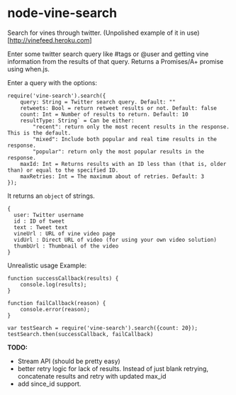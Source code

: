 node-vine-search
================

Search for vines through twitter. (Unpolished example of it in use)[http://vinefeed.heroku.com]

Enter some twitter search query like #tags or @user and getting vine information from the results of that query. Returns a Promises/A+ promise using when.js.

Enter a query with the options:
    
    require('vine-search').search({
        query: String = Twitter search query. Default: ""
        retweets: Bool = return retweet results or not. Default: false
        count: Int = Number of results to return. Default: 10
        resultType: String` = Can be either:
            "recent": return only the most recent results in the response. This is the default.
            "mixed": Include both popular and real time results in the response.
            "popular": return only the most popular results in the response.
        maxId: Int = Returns results with an ID less than (that is, older than) or equal to the specified ID. 
        maxRetries: Int = The maximum about of retries. Default: 3
    });

It returns an `object` of strings.

    {  
      user: Twitter username
      id : ID of tweet 
      text : Tweet text
      vineUrl : URL of vine video page
      vidUrl : Direct URL of video (for using your own video solution)
      thumbUrl : Thumbnail of the video 
    }

Unrealistic usage Example:

    function successCallback(results) {
        console.log(results);
    }

    function failCallback(reason) {
        console.error(reason);
    }

    var testSearch = require('vine-search').search({count: 20});
    testSearch.then(successCallback, failCallback)



**TODO:**
* Stream API (should be pretty easy)
* better retry logic for lack of results. Instead of just blank retrying, concatenate results and retry with updated max_id
* add since_id support. 